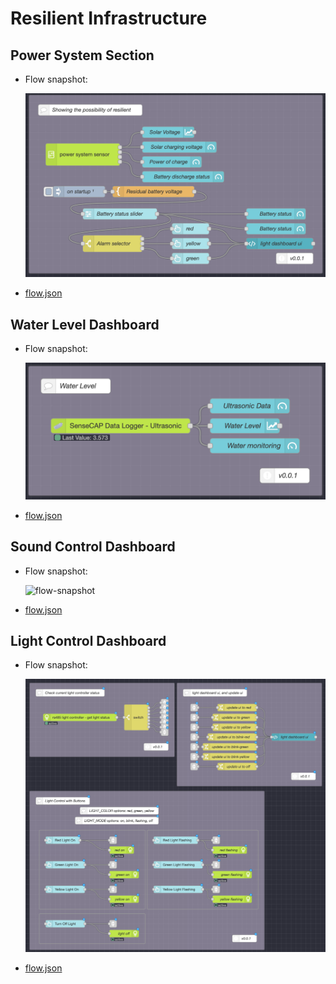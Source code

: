 # Resilient Infrastructure

## Power System Section

- Flow snapshot:
  
  ![flow-snapshot](./imgs/flow-snapshot_show-the-possibility-of-resilient.png)

- [flow.json](./flows/show-the-possibility-of-resilient.json)

## Water Level Dashboard

- Flow snapshot:

  ![flow-snapshot](./imgs/flow-snapshot_water-level-dashboard.png)

- [flow.json](./flows/)

## Sound Control Dashboard

- Flow snapshot:

  ![flow-snapshot](./imgs/flow-snapshot_sound-level-dashboard.png)

- [flow.json]()

## Light Control Dashboard

- Flow snapshot:

  ![flow-snapshot](./imgs/flow-snapshot_light-control-dashboard.png)

- [flow.json]()
